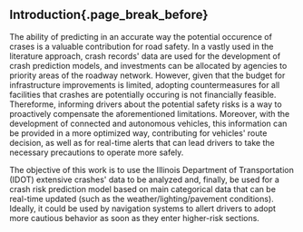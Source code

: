## Introduction{.page_break_before}

The ability of predicting in an accurate way the potential occurence of crases is a valuable contribution for road safety. In a vastly used in the literature approach, crash records' data are used for the development of crash prediction models, and investments can be allocated by agencies to priority areas of the roadway network. However, given that the budget for infrastructure improvements is limited, adopting countermeasures for all facilities that crashes are potentially occuring is not financially feasible. Thereforme, informing drivers about the potential safety risks is a way to proactively compensate the aforementioned limitations. Moreover, with the development of connected and autonomous vehicles, this information can be provided in a more optimized way, contributing for vehicles' route decision, as well as for real-time alerts that can lead drivers to take the necessary precautions to operate more safely.

The objective of this work is to use the Illinois Department of Transportation (IDOT) extensive crashes' data to be analyzed and, finally, be used for a crash risk prediction model based on main categorical data that can be real-time updated (such as the weather/lighting/pavement conditions). Ideally, it could be used by navigation systems to allert drivers to adopt more cautious behavior as soon as they enter higher-risk sections.
